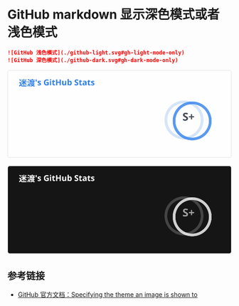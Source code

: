 # GitHub markdown 显示深色模式或者浅色模式

```md
![GitHub 浅色模式](./github-light.svg#gh-light-mode-only)
![GitHub 深色模式](./github-dark.svg#gh-dark-mode-only)
```

![GitHub 浅色模式](./github-light.svg#gh-light-mode-only)

![GitHub 深色模式](./github-dark.svg#gh-dark-mode-only)

## 参考链接

- [GitHub 官方文档：Specifying the theme an image is shown to](https://docs.github.com/cn/get-started/writing-on-github/getting-started-with-writing-and-formatting-on-github/basic-writing-and-formatting-syntax#specifying-the-theme-an-image-is-shown-to)